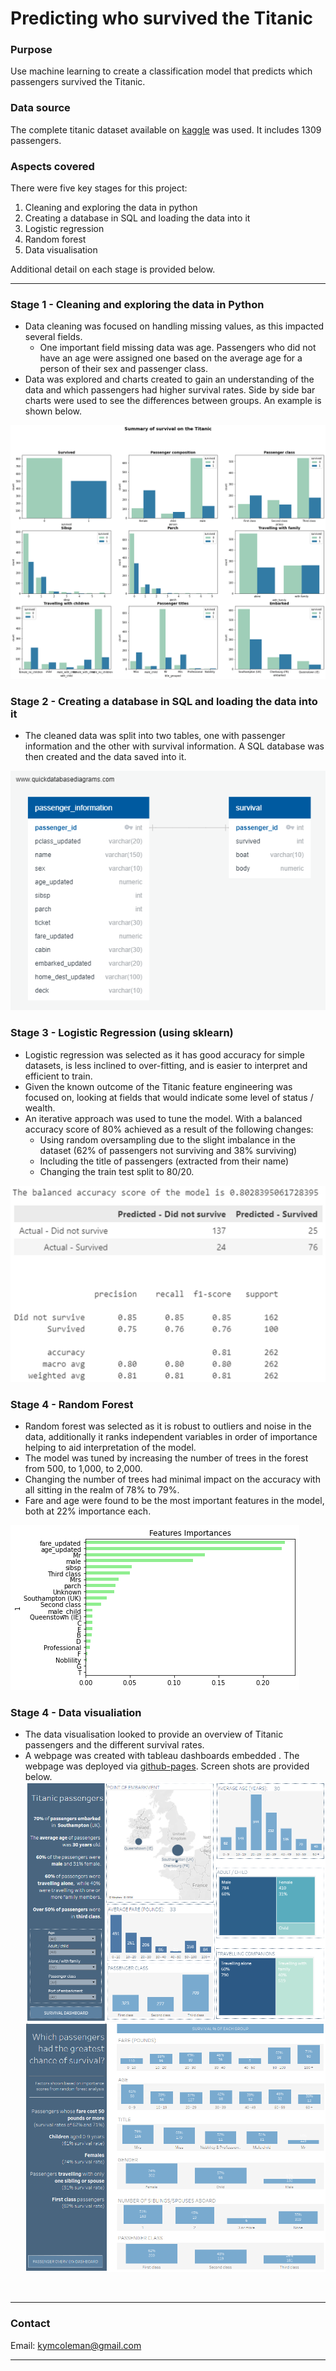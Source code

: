 # Predicting who survived the Titanic

### **Purpose**
Use machine learning to create a classification model that predicts which passengers survived the Titanic.

### **Data source**
The complete titanic dataset available on [kaggle](https://www.kaggle.com/datasets/vinicius150987/titanic3) was used.  It includes 1309 passengers.

### **Aspects covered**
There were five key stages for this project:
1. Cleaning and exploring the data in python
2. Creating a database in SQL and loading the data into it
3. Logistic regression
4. Random forest
5. Data visualisation

Additional detail on each stage is provided below.

---
### **Stage 1 - Cleaning and exploring the data in Python**
- Data cleaning was focused on handling missing values, as this impacted several fields.
   - One important field missing data was age. Passengers who did not have an age were assigned one based on the average age for a person of their sex and passenger class.
 - Data was explored and charts created to gain an understanding of the data and which passengers had higher survival rates.  Side by side bar charts were used to see the differences between groups.  An example is shown below.

 ![exploratory_example](./images/exploratory_example.png)


### **Stage 2 - Creating a database in SQL and loading the data into it**
- The cleaned data was split into two tables, one with passenger information and the other with survival information.  A SQL database was then created and the data saved into it.

![erd](./images/entity_relationship_diagram.png)

### **Stage 3 - Logistic Regression (using sklearn)**
- Logistic regression was selected as it has good accuracy for simple datasets, is less inclined to over-fitting, and is easier to interpret and efficient to train.
- Given the known outcome of the Titanic feature engineering was focused on, looking at fields that would indicate some level of status / wealth.
- An iterative approach was used to tune the model. With a balanced accuracy score of 80% achieved as a result of the following changes:
   - Using random oversampling due to the slight imbalance in the dataset (62% of passengers not surviving and 38% surviving)
   - Including the title of passengers (extracted from their name)
   - Changing the train test split to 80/20.

![lr](./images/LR_output.png)

### **Stage 4 - Random Forest**
- Random forest was selected as it is robust to outliers and noise in the data, additionally it ranks independent variables in order of importance helping to aid interpretation of the model.
- The model was tuned by increasing the number of trees in the forest from 500, to 1,000, to 2,000.
- Changing the number of trees had minimal impact on the accuracy with all sitting in the realm of 78% to 79%.
- Fare and age were found to be the most important features in the model, both at 22% importance each.

![rf](./images/random_forest_importance.png)

### **Stage 4 - Data visualiation**
 - The data visualisation looked to provide an overview of Titanic passengers and the different survival rates.  
 - A webpage was created with tableau dashboards embedded . The webpage was deployed via [github-pages](https://kimco2.github.io/Titanic_survival_predictions/). Screen shots are provided below.
![dashboard_1](./images/dashboard_1.png)
![dashboard_2](./images/dashboard_2.png)

<br>

---

### **Contact**
Email: kymcoleman@gmail.com

---